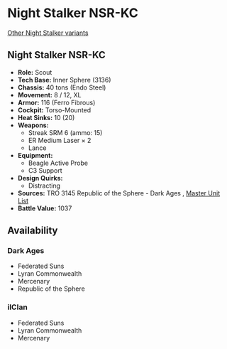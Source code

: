 # Night Stalker NSR-KC 

[Other Night Stalker variants](../night_stalker.md) 

## Night Stalker NSR-KC 

- **Role:** Scout 
- **Tech Base:** Inner Sphere (3136) 
- **Chassis:** 40 tons (Endo Steel) 
- **Movement:** 8 / 12, XL 
- **Armor:** 116 (Ferro Fibrous) 
- **Cockpit:** Torso-Mounted 
- **Heat Sinks:** 10 (20) 
- **Weapons:** 
  - Streak SRM 6 (ammo: 15) 
  - ER Medium Laser × 2 
  - Lance 
- **Equipment:** 
  - Beagle Active Probe 
  - C3 Support 
- **Design Quirks:** 
  - Distracting 
- **Sources:** TRO 3145 Republic of the Sphere - Dark Ages , [Master Unit List](http://masterunitlist.info/Unit/Details/6721) 
- **Battle Value:** 1037 

## Availability 

### Dark Ages 

- Federated Suns 
- Lyran Commonwealth 
- Mercenary 
- Republic of the Sphere 

### ilClan 

- Federated Suns 
- Lyran Commonwealth 
- Mercenary 

